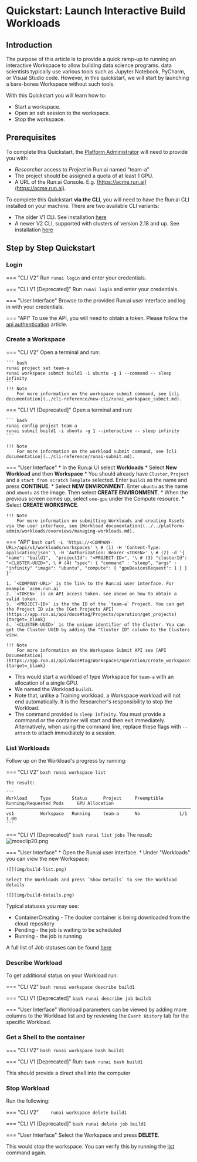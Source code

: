 # Quickstart: Launch Interactive Build Workloads

## Introduction

The purpose of this article is to provide a quick ramp-up to running an interactive Workspace to allow building data science programs. data scientists typically use various tools such as Jupyter Notebook,  PyCharm, or Visual Studio code. However, in this quickstart, we will start by launching a bare-bones Workspace without such tools. 

With this Quickstart you will learn how to:

*   Start a workspace.
*   Open an ssh session to the workspace.
*   Stop the workspace.


## Prerequisites 

To complete this Quickstart, the [Platform Administrator](../../platform-admin/overview.md) will need to provide you with:

* _Researcher_ access to _Project_ in Run:ai named "team-a"
* The project should be assigned a quota of at least 1 GPU. 
* A URL of the Run:ai Console. E.g. [https://acme.run.ai](https://acme.run.ai).

To complete this Quickstart __via the CLI__, you will need to have the Run:ai CLI installed on your machine. There are two available CLI variants:

* The older V1 CLI. See installation [here](../../admin/researcher-setup/cli-install.md)
* A newer V2 CLI, supported with clusters of version 2.18 and up. See installation [here](../../admin/researcher-setup/new-cli-install.md)

## Step by Step Quickstart

### Login
=== "CLI V2"
    Run `runai login` and enter your credentials.

=== "CLI V1 [Deprecated]"
    Run `runai login` and enter your credentials.

=== "User Interface"
    Browse to the provided Run:ai user interface and log in with your credentials.

=== "API"
    To use the API, you will need to obtain a token. Please follow the [api authentication](../../developer/rest-auth.md) article.


### Create a Workspace

=== "CLI V2"
    Open a terminal and run:

    ``` bash
    runai project set team-a
    runai workspace submit build1 -i ubuntu -g 1 --command -- sleep infinity
    ```
    !!! Note
        For more information on the workspace submit command, see [cli documentation](../cli-reference/new-cli/runai_workspace_submit.md).

=== "CLI V1 [Deprecated]"
    Open a terminal and run:

    ``` bash
    runai config project team-a   
    runai submit build1 -i ubuntu -g 1 --interactive -- sleep infinity
    ```

    !!! Note
        For more information on the workload submit command, see [cli documentation](../cli-reference/runai-submit.md).

=== "User Interface"
    * In the Run:ai UI select __Workloads__
    * Select __New Workload__ and then __Workspace__
    * You should already have `Cluster`, `Project` and a `start from scratch` `Template` selected. Enter `build1` as the name and press __CONTINUE__.
    * Select __NEW ENVIRONMENT__. Enter `ubuntu` as the name and `ubuntu` as the image. Then select __CREATE ENVIRONMENT__.
    * When the previous screen comes up, select `one-gpu` under the Compute resource. 
    * Select __CREATE WORKSPACE__.
    
    !!! Note
        For more information on submitting Workloads and creating Assets via the user interface, see [Workload documentation](../../platform-admin/workloads/overviews/managing-workloads.md).

=== "API"
    ``` bash
    curl -L 'https://<COMPANY-URL>/api/v1/workloads/workspaces' \ # (1)
    -H 'Content-Type: application/json' \
    -H 'Authorization: Bearer <TOKEN>' \ # (2)
    -d '{ 
        "name": "build1", 
        "projectId": "<PROJECT-ID>", '\ # (3)
        "clusterId": "<CLUSTER-UUID>", \ # (4)
        "spec": {
            "command" : "sleep",
            "args" : "infinity"
            "image": "ubuntu",
            "compute": {
            "gpuDevicesRequest": 1
            }
        }
    }'
    ``` 

    1. `<COMPANY-URL>` is the link to the Run:ai user interface. For example `acme.run.ai`
    2. `<TOKEN>` is an API access token. see above on how to obtain a valid token.
    3. `<PROJECT-ID>` is the the ID of the `team-a` Project. You can get the Project ID via the [Get Projects API](https://app.run.ai/api/docs#tag/Projects/operation/get_projects){target=_blank}
    4. `<CLUSTER-UUID>` is the unique identifier of the Cluster. You can get the Cluster UUID by adding the "Cluster ID" column to the Clusters view. 

    !!! Note
        For more information on the Workspace Submit API see [API Documentation](https://app.run.ai/api/docs#tag/Workspaces/operation/create_workspace1){target=_blank} 

* This would start a workload of type Workspace for `team-a` with an allocation of a single GPU. 
* We named the Workload `build1`. 
* Note that, unlike a Training workload, a Workspace workload will not end automatically. It is the Researcher's responsibility to stop the Workload. 
* The command provided is ``sleep infinity``. You must provide a command or the container will start and then exit immediately. Alternatively, when using the command line, replace these flags with `--attach` to attach immediately to a session.


### List Workloads

Follow up on the Workload's progress by running:

=== "CLI V2"
    ``` bash
    runai workspace list
    ```

    The result:

    ```
    Workload     Type        Status      Project     Preemptible      Running/Requested Pods     GPU Allocation
    ─────────────────────────────────────────────────────────────────────────────────────────────────────────────
    vs1          Workspace   Running     team-a      No               1/1                        1.00
    ```

=== "CLI V1 [Deprecated]"
    ``` bash
    runai list jobs
    ```
    The result:
    ![mceclip20.png](img/mceclip20.png)


=== "User Interface"
    * Open the Run:ai user interface.
    * Under "Workloads" you can view the new Workspace:

    ![](img/build-list.png)

    Select the Workloads and press `Show Details` to see the Workload details

    ![](img/build-details.png) 


Typical statuses you may see:

*   ContainerCreating - The docker container is being downloaded from the cloud repository
*   Pending - the job is waiting to be scheduled
*   Running - the job is running

A full list of Job statuses can be found [here](../../platform-admin/workloads/overviews/managing-workloads.md)

### Describe Workload

To get additional status on your Workload run:

=== "CLI V2"
    ``` bash
    runai workspace describe build1
    ```

=== "CLI V1 [Deprecated]"
    ``` bash
    runai describe job build1
    ```

=== "User Interface"
    Workload parameters can be viewed by adding more columns to the Workload list and by reviewing the `Event History` tab for the specific Workload. 


### Get a Shell to the container

=== "CLI V2"
    ``` bash
    runai workspace bash build1
    ```

=== "CLI V1 [Deprecated]"
    Run:
    ``` bash
    runai bash build1
    ```

This should provide a direct shell into the computer

 


### Stop Workload

Run the following:

=== "CLI V2"
    ```    
    runai workspace delete build1
    ```

=== "CLI V1 [Deprecated]"
    ``` bash
    runai delete job build1
    ```

=== "User Interface"
    Select the Workspace and press __DELETE__.

This would stop the workspace. You can verify this by running the [list](#list-workloads) command again.

